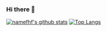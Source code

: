 ### Hi there 🤪
[![namefhf's github stats](https://github-readme-stats.vercel.app/api?username=namefhf&show_icons=true&theme=vue)](https://github.com/anuraghazra/github-readme-stats)
[![Top Langs](https://github-readme-stats.vercel.app/api/top-langs/?username=namefhf)](https://github.com/anuraghazra/github-readme-stats)


